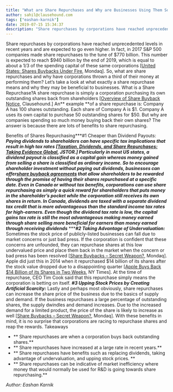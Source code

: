 ```yaml
---
title: "What are Share Repurchases and Why are Businesses Using Them So Much?"
author: sahil@clausehound.com
tags: ["eashan-karnik"]
date: 2019-07-15 15:34:37
description: "Share repurchases by corporations have reached unprecedented levels in recent years and are expected to go even higher. In fact, in 2017 S&P 500 companies made share repurchases to the tune of $770..."
---
```


Share repurchases by corporations have reached unprecedented levels in recent years and are expected to go even higher. In fact, in 2017 S&P 500 companies made share repurchases to the tune of $770 billion. This number is expected to reach $940 billion by the end of 2019, which is equal to about a 1/3 of the spending capital of these same corporations [[United States: Shares Buybacks Under Fire](http://www.mondaq.com/unitedstates/x/798792/Shareholders/Share+Buybacks+Under+Fire), Mondaq]. So, what are share repurchases and why have corporations thrown a third of their money at performing them? Let’s take a look at what exactly a share repurchase means and why they may be beneficial to businesses. What is a Share Repurchase?A share repurchase is simply a corporation purchasing its own outstanding shares back from shareholders [[Overview of Share Buyback Notice](https://blog.clausehound.com/overview-of-share-buyback-notice/), Clausehound.] An** example **of a share repurchase is: Company A has 100 shares outstanding. Each share of Company A is $1. Company A uses its own capital to purchase 50 outstanding shares for $50. But why are companies spending so much money buying back their own shares? The answer is because there are lots of benefits to share repurchasing.

 

Benefits of Shares Repurchasing***#1 Cheaper than Dividend Payouts: ***Paying dividends to shareholders can have specific tax implications that result in high tax rates [[Taxation, Dividends, and Share Repurchases: Taking Evidence Global](https://www.jstor.org/stable/43303839?seq=1#page_scan_tab_contents), JSTOR.] Particularly in most US states, a dividend payout is classified as a capital gain whereas money gained from selling a share is classified as ordinary income. So to encourage shareholder investment without paying out dividends, businesses can offer[share buyback agreements](https://blog.clausehound.com/overview-of-share-buyback-notice/) that allow shareholders to be rewarded through the promise of having their shares repurchased at a specific date. Even in Canada or without tax benefits, corporations can use share repurchasing as simply a quick reward for shareholders that puts money in the shareholder’s pocket while the corporation still receives its own shares in return. In Canada, dividends are taxed with a separate dividend tax credit that is more advantageous than the standard income tax rates for high-earners. Even though the dividend tax rate is low, the capital gains tax rate is still the most advantageous making money earned through share selling more beneficial for earners than money earned through receiving dividends*** ******#2 Taking Advantage of Undervaluation:*** Sometimes the stock price of publicly-listed businesses can fall due to market concerns or just bad press. If the corporation is confident that these concerns are unfounded, they can repurchase shares at this low undervalued price and place them back in the market when the concern or bad press has been resolved [[Share Buybacks – Secret Weapon?](http://www.mondaq.com/x/479082/Shareholders/Share+buybacks+secret+weapon), Mondaq]. Apple did just this in 2014 when it repurchased $14 billion of its shares after the stock value dropped due to a disappointing quarter [[Apple Buys Back $14 Billion of its Shares in Two Weeks](https://www.nytimes.com/2014/02/08/business/apple-buys-back-14-billion-of-its-shares-in-two-weeks.html?_r=0), NY Times]. At the time of repurchase, CEO Tim Cook said that this repurchase simply means the corporation is betting on itself. ***#3 Upping Stock Prices by Creating Artificial Scarcity:*** Lastly and perhaps most obviously, share repurchases can increase the share price of the business due to the basics of supply and demand. If the business repurchases a large percentage of outstanding shares, the supply dwindles and demand increases. Due to the increased demand for a limited product, the price of the share is likely to increase as well [[Share Buybacks – Secret Weapon?](http://www.mondaq.com/x/479082/Shareholders/Share+buybacks+secret+weapon), Mondaq]. With these benefits in mind, it is no surprise that corporations are racing to repurchase shares and reap the rewards. Takeaways 
- ** Share repurchases are when a corporation buys back outstanding shares.**
- ** Share repurchases have increased at a large rate in recent years.**
- ** Share repurchases have benefits such as replacing dividends, taking advantage of undervaluation, and upping stock prices. **
- ** Share repurchases can be indicative of market inefficiency where money that would normally be used for R&D is going towards share repurchasing.**

*Author: Eashan Karnik*